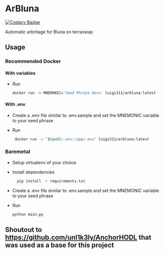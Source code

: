# ArBluna

[![Codacy Badge](https://app.codacy.com/project/badge/Grade/00463263f34c433e9ab5e7c8e205bdba)](https://www.codacy.com/gh/luigi311/ArBluna/dashboard?utm_source=github.com&utm_medium=referral&utm_content=luigi311/ArBluna&utm_campaign=Badge_Grade)  

Automatic arbritage for Bluna on terraswap

## Usage

### Recommended Docker

#### With variables

-   Run

    ```bash
    docker run -e MNEMONIC='Seed Phrase Here' luigi311/arbluna:latest
    ```

#### With .env

-   Create a .env file similar to .env.sample and set the MNEMONIC variable to your seed phrase
-   Run

    ```bash
     docker run -v "$(pwd)/.env:/app/.env" luigi311/arbluna:latest
    ```

### Baremetal

-   Setup virtualenv of your choice

-   Install dependencies

    ```bash
      pip install -r requirements.txt
    ```

-   Create a .env file similar to .env.sample and set the MNEMONIC variable to your seed phrase

-   Run

    ```bash
    python main.py
    ```

## Shoutout to <https://github.com/unl1k3ly/AnchorHODL> that was used as a base for this project
